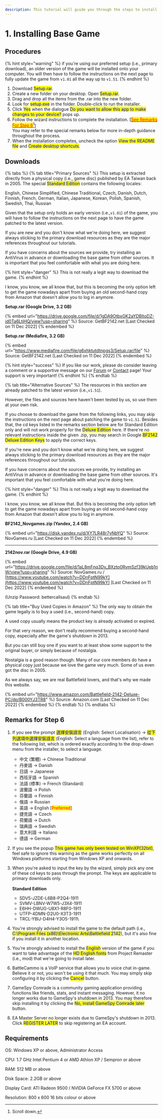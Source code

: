 ```yaml
---
description: This tutorial will guide you through the steps to install the base game.
---
```


# 1. Installing Base Game

## Procedures

{% hint style="warning" %}
if you're using our preferred setup (i.e., primary download), an older version of the game will be installed onto your computer. You will then have to follow the instructions on the next page to fully update the game from `v1.01` all the way up to `v1.51`.
{% endhint %}

1. Download <mark style="color:blue;">Setup.rar</mark>.
2. Create a new folder on your desktop. Open <mark style="color:blue;">Setup.rar</mark>.&#x20;
3. Drag and drop all the items from the .rar into the new folder.
4. Look for <mark style="color:blue;">setup.exe</mark> in the folder. Double-click to run the installer.
5. Click <mark style="color:blue;">Yes</mark> when the dialogue <mark style="color:blue;">Do you want to allow this app to make changes to your device?</mark> pops up.
6. Follow the wizard instructions to complete the installation. \[[<mark style="color:red;">See Remarks For Step 6</mark>](#user-content-fn-1)[^1]]\
   You may refer to the special remarks below for more in-depth guidance throughout the process.
7. When the installation completes, uncheck the option <mark style="color:blue;">View the README file</mark> and <mark style="color:blue;">Create desktop shortcuts</mark>.

## Downloads

{% tabs %}
{% tab title="Primary Sources" %}
This setup is extracted directly from a physical copy (i.e., game disc) published by EA Taiwan back in 2005. The special <mark style="color:blue;">Standard Edition</mark> contains the following locales:

English, Chinese Simplified, Chinese Traditional, Czech, Danish, Dutch, Finnish, French, German, Italian, Japanese, Korean, Polish, Spanish, Swedish, Thai, Russian

Given that the setup only holds an early version (i.e.,`v1.01`) of the game, you will have to follow the instructions on the next page to have the game patched to the latest version.&#x20;

If you are new and you don't know what we're doing here, we suggest always sticking to the primary download resources as they are the major references throughout our tutorials.

If you have concerns about the sources we provide, try installing an AntiVirus in advance or downloading the base game from other sources. It is important that you feel comfortable with what you are doing here.



{% hint style="danger" %}
This is not really a legit way to download the game.&#x20;
{% endhint %}



I know, you know, we all know that, but this is becoming the only option left to get the game nowadays apart from buying an old second-hand copy from Amazon that doesn't allow you to log in anymore.



**Setup.rar (Google Drive, 3.2 GB)**

{% embed url="https://drive.google.com/file/d/1gDA9OtbxGK2aYDBltoDZ-id0Ta6LtjHQ/view?usp=sharing" %}
Source: GetBF2142.net \[Last Checked on 11 Dec 2022]
{% endembed %}



**Setup.rar (Mediafire, 3.2 GB)**

{% embed url="https://www.mediafire.com/file/g6xhktutdtnpgs3/Setup.rar/file" %}
Source: GetBF2142.net \[Last Checked on 11 Dec 2022]
{% endembed %}



{% hint style="success" %}
If you like our work, please do consider leaving a comment or a supportive message on our [Forum](http://getbf2142.weebly.com) or [Contact](https://getbf2142.weebly.com/contact.html) page! Your support is very important!
{% endhint %}
{% endtab %}

{% tab title="Alternative Sources" %}
The resources in this section are already patched to the latest version (i.e.,`v1.51`).

However, the files and sources here haven't been tested by us, so use them at your own risk.

If you choose to download the game from the following links, you may skip the instructions on the next page about patching the game to `v1.51`. Besides that, the cd keys listed in the remarks section below are for Standard Edition only and will not work properly for the <mark style="color:blue;">Deluxe Edition</mark> here. If there're no relevant instructions inside the given .zip, you may search in Google <mark style="color:blue;">BF2142 Deluxe Edition Keys</mark> to apply the correct keys.

If you're new and you don't know what we're doing here, we suggest always sticking to the primary download resources as they are the major references throughout our tutorials.

If you have concerns about the sources we provide, try installing an AntiVirus in advance or downloading the base game from other sources. It's important that you feel comfortable with what you're doing here.



{% hint style="danger" %}
This is not really a legit way to download the game.
{% endhint %}



I know, you know, we all know that. But this is becoming the only option left to get the game nowadays apart from buying an old second-hand copy from Amazon that doesn't allow you to log in anymore.



**BF2142\_Novgames.zip (Yandex, 2.4 GB)**

{% embed url="https://disk.yandex.ru/d/XY7LR48r7yNbYQ" %}
Source: NovGames.ru \[Last Checked on 11 Dec 2022]
{% endembed %}

****

**2142nov.rar (Google Drive, 4.9 GB)**

{% embed url="https://drive.google.com/file/d/1aL8mFnq3Dv_BXzto0RvmSzf39kUeb1nW/view?usp=sharing" %}
Source: NovGames.ru / [https://www.youtube.com/watch?v=DDnFptN99kY](https://www.youtube.com/watch?v=DDnFptN99kY) \[Last Checked on 11 Dec 2022]
{% endembed %}

(Unzip Password: bettercallsaul)
{% endtab %}

{% tab title="Buy Used Copies in Amazon" %}
The only way to obtain the game legally is to buy a used (i.e., second-hand) copy.&#x20;

A used copy usually means the product key is already activated or expired.

For that very reason, we don't really recommend buying a second-hand copy, especially after the game's shutdown in 2013.

But you can still buy one if you want to at least show some support to the original buyer, or simply because of nostalgia.&#x20;

Nostalgia is a good reason though. Many of our core members do have a physical copy just because we love the game very much. Some of us even got the disc in 2005.

As we always say, we are real Battlefield lovers, and that's why we made this website.



{% embed url="https://www.amazon.com/Battlefield-2142-Deluxe-PC/dp/B000YJ3TR8" %}
Source: Amazon.com \[Last Checked on 11 Dec 2022]
{% endembed %}
{% endtab %}
{% endtabs %}

## Remarks for Step 6

1. If you see the prompt <mark style="color:blue;">選擇安裝語言</mark> (English: Select Localisation) -> <mark style="color:blue;">從下列選項中選擇安裝語言</mark> (English: Select a language from the list), refer to the following list, which is ordered exactly according to the drop-down menu from the installer, to select a language.
   * 中文 (繁體) -> Chinese Traditional
   * 丹麥語 -> Danish
   * 日語 -> Japanese
   * 西班牙語 -> Spanish
   * 法語 (標準) -> French (Standard)
   * 波蘭語 -> Polish
   * 芬蘭語 -> Finnish
   * 俄語 -> Russian
   * 英語 -> English \[<mark style="color:red;">Preferred</mark>]
   * 捷克語 -> Czech
   * 荷蘭語 -> Dutch
   * 瑞典語 -> Swedish
   * 意大利語 -> Italiano
   * 德語 -> German
2. If you see the popup <mark style="color:blue;">This game has only been tested on WinXP(32bit)</mark>, feel safe to ignore this warning as the game works perfectly on all Windows platforms starting from Windows XP and onwards.
3. When you're asked to input the key by the wizard, simply pick any one of these cd keys to pass through the prompt. The keys are applicable to primary downloads only.\
   \
   **Standard Edition**
   * SDV5-JZDE-L6B8-P2Q4-1911
   * SVMV-LBNV-W7W5-J3X4-1911
   * E6HH-DWUG-U8X1-R8F0-1911
   * UTFP-4DMN-D2U0-X3T3-1911​
   * TRCL-YBIJ-D4H4-Y3O5-1911\

4. You're strongly advised to install the game to the default path (i.e., <mark style="color:blue;">C:\Program Files (x86)\Electronic Arts\Battlefield 2142</mark>), but it's also fine if you install it in another location.
5. You're strongly advised to install the <mark style="color:blue;">English</mark> version of the game if you want to take advantage of the <mark style="color:blue;">HD English fonts</mark> from Project Remaster (i.e., mod) that we're going to install later.
6. BattleCammo is a VoIP service that allows you to voice chat in-game. Believe it or not, you won't be using it that much. You may simply skip configuring it by clicking the <mark style="color:blue;">Cancel</mark> button.
7. GameSpy Comrade is a community gaming application providing functions like friends, stats, and instant messaging. However, it no longer works due to GameSpy's shutdown in 2013. You may therefore skip installing it by clicking the <mark style="color:blue;">No, install GameSpy Comrade later</mark> button.
8. EA Master Server no longer exists due to GameSpy's shutdown in 2013. Click <mark style="color:blue;">REGISTER LATER</mark> to skip registering an EA account.

## Requirements

OS: Windows XP or above, Administrator Access

CPU: 1.7 GHz Intel Pentium 4 or AMD Athlon XP / Sempron or above

RAM: 512 MB or above

Disk Space: 2.2GB or above

Display Card: ATI Radeon 9500 / NVIDIA GeForce FX 5700 or above

Resolution: 800 x 600 16 bits colour or above

[^1]: Scroll down.
